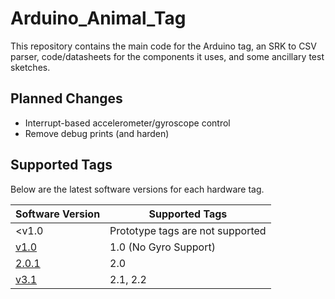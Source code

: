 # Arduino_Animal_Tag
This repository contains the main code for the Arduino tag, an SRK to CSV
parser, code/datasheets for the components it uses, and some ancillary test sketches.

## Planned Changes

* Interrupt-based accelerometer/gyroscope control
* Remove debug prints (and harden)

## Supported Tags

Below are the latest software versions for each hardware tag.

Software Version | Supported Tags
---|---
 <v1.0 | Prototype tags are not supported
 [v1.0](https://github.com/WLaney/Arduino_Animal_Tag/releases/tag/v1.0) | 1.0 (No Gyro Support)
 [2.0.1](https://github.com/WLaney/Arduino_Animal_Tag/releases/tag/2.0.1) | 2.0
 [v3.1](https://github.com/WLaney/Arduino_Animal_Tag/releases/tag/v3.1) | 2.1, 2.2
